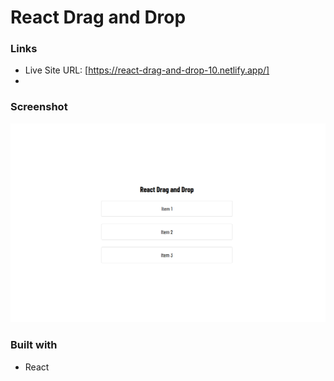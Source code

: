 # React Drag and Drop

### Links

- Live Site URL: [https://react-drag-and-drop-10.netlify.app/]
- 
### Screenshot
![](screenshot/Screenshot.png)


### Built with

- React
